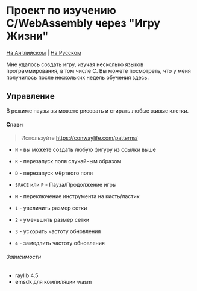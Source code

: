 # Проект по изучению C/WebAssembly через "Игру Жизни"

[На Английском](/README.md) | [На Русском](/docs/ruREADME.md)

Мне удалось создать игру, изучая несколько языков программирования, в том числе C. Вы можете посмотреть, что у меня получилось после нескольких недель обучения здесь.

## Управление

В режиме паузы вы можете рисовать и стирать любые живые клетки.

#### Спавн

> Используйте https://conwaylife.com/patterns/

- `H` - вы можете создать любую фигуру из ссылки выше

- `R` - перезапуск поля случайным образом
- `D` - перезапуск мёртвого поля
- `SPACE` или `P` - Пауза/Продолжение игры
- `M` - переключение инструмента на кисть/ластик
- `1` - увеличить размер сетки
- `2` - уменьшить размер сетки
- `3` - ускорить частоту обновления
- `4` - замедлить частоту обновления

###### Зависимости
- raylib 4.5
- emsdk для компиляции wasm